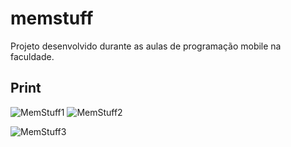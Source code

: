 # memstuff

Projeto desenvolvido durante as aulas de programação mobile na faculdade.

## Print ##

![MemStuff1](https://user-images.githubusercontent.com/61428146/154276711-86a74520-146b-4d14-a918-7d8107670dab.png) ![MemStuff2](https://user-images.githubusercontent.com/61428146/154276723-b8f49269-4f44-42cd-9e6f-06783525d90a.png)

![MemStuff3](https://user-images.githubusercontent.com/61428146/154276738-89336089-9391-4311-9991-3a345295bb4b.png)
